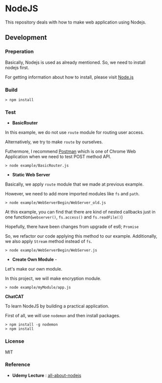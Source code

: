 # NodeJS

This repository deals with how to make web application using Nodejs.

## Development

### Preperation

Basically, Nodejs is used as already mentioned. So, we need to install nodejs first.

For getting information about how to install, please visit [Node.js](https://nodejs.org/en/)

### Build

```console
> npm install
```

### Test

- **BasicRouter**

In this example, we do not use `route` module for routing user access.

Alternatively, we try to make `route` by ourselves.

Futhermore, I recommend [Postman](https://chrome.google.com/webstore/detail/postman/fhbjgbiflinjbdggehcddcbncdddomop)
which is one of Chrome Web Application when we need to test POST method API.

```console
> node example/BasicRouter.js
```

- **Static Web Server**

Basically, we apply `route` module that we made at previous example.

However, we need to add more imported modules like `fs` and `path`.

```console
> node example/WebServerBegin/WebServer_old.js
```

At this example, you can find that there are kind of nested callbacks just in one function(`webserver()`, `fs.access()` and `fs.readFile()`)

Hopefully, there have been changes from upgrade of es6; `Promise`

So, we refactor our code applying this method to our example. Additionally, we also apply `Stream` method instead of `fs`.

```console
> node example/WebServerBegin/WebServer.js
```

- **Create Own Module** -

Let's make our own module.

In this project, we will make encryption module.

```console
> node example/myModule/app.js
```

**ChatCAT**

To learn NodeJS by building a practical application.

First of all, we will use `nodemon` and then install packages.

```console
> npm install -g nodemon
> npm install
```

### License

MIT

### Reference

- **Udemy Lecture** : [all-about-nodejs](https://www.udemy.com/all-about-nodejs/)
